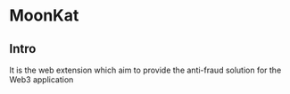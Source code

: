 # MoonKat
## Intro
It is the web extension which aim to provide the anti-fraud solution for the Web3 application

